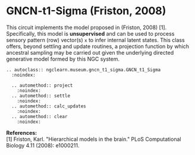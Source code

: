 # GNCN-t1-Sigma (Friston, 2008)

This circuit implements the model proposed in (Friston, 2008) [1].
Specifically, this model is **unsupervised** and can be used to process sensory
pattern (row) vector(s) `x` to infer internal latent states. This class offers,
beyond settling and update routines, a projection function by which ancestral
sampling may be carried out given the underlying directed generative model
formed by this NGC system.

```{eval-rst}
.. autoclass:: ngclearn.museum.gncn_t1_sigma.GNCN_t1_Sigma
  :noindex:

  .. automethod:: project
    :noindex:
  .. automethod:: settle
    :noindex:
  .. automethod:: calc_updates
    :noindex:
  .. automethod:: clear
    :noindex:
```

**References:** <br>
[1] Friston, Karl. "Hierarchical models in the brain." PLoS Computational
Biology 4.11 (2008): e1000211.
